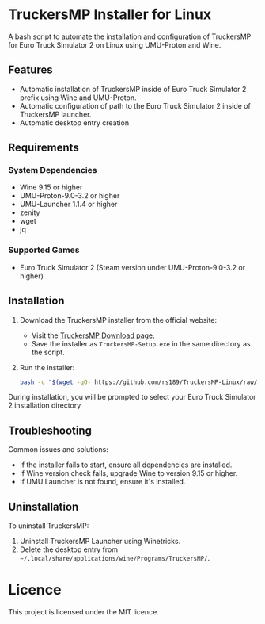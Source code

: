 # TruckersMP Installer for Linux

A bash script to automate the installation and configuration of TruckersMP for Euro Truck Simulator 2 on Linux using UMU-Proton and Wine.

## Features

- Automatic installation of TruckersMP inside of Euro Truck Simulator 2 prefix using Wine and UMU-Proton.
- Automatic configuration of path to the Euro Truck Simulator 2 inside of TruckersMP launcher.
- Automatic desktop entry creation

## Requirements

### System Dependencies
- Wine 9.15 or higher
- UMU-Proton-9.0-3.2 or higher
- UMU-Launcher 1.1.4 or higher
- zenity
- wget
- jq

### Supported Games
- Euro Truck Simulator 2 (Steam version under UMU-Proton-9.0-3.2 or higher)

## Installation

1. Download the TruckersMP installer from the official website:
   - Visit the [TruckersMP Download page.](https://truckersmp.com/download)
   - Save the installer as `TruckersMP-Setup.exe` in the same directory as the script.

2. Run the installer:
   ```bash
   bash -c "$(wget -qO- https://github.com/rs189/TruckersMP-Linux/raw/main/truckersmp-installer.sh)"
   ```

During installation, you will be prompted to select your Euro Truck Simulator 2 installation directory

## Troubleshooting

Common issues and solutions:
- If the installer fails to start, ensure all dependencies are installed.
- If Wine version check fails, upgrade Wine to version 9.15 or higher.
- If UMU Launcher is not found, ensure it's installed.

## Uninstallation

To uninstall TruckersMP:
1. Uninstall TruckersMP Launcher using Winetricks.
2. Delete the desktop entry from `~/.local/share/applications/wine/Programs/TruckersMP/`.

# Licence

This project is licensed under the MIT licence.
